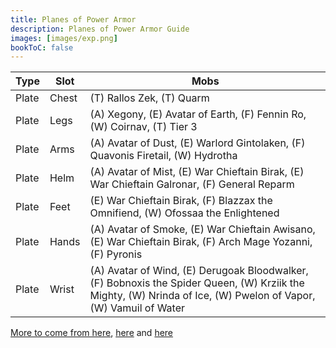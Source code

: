 ```yaml
---
title: Planes of Power Armor
description: Planes of Power Armor Guide
images: [images/exp.png]
bookToC: false
---
```


Type|Slot|Mobs
---|---|---
Plate|Chest|(T) Rallos Zek, (T) Quarm
Plate|Legs|(A) Xegony, (E) Avatar of Earth, (F) Fennin Ro, (W) Coirnav, (T) Tier 3
Plate|Arms|(A) Avatar of Dust, (E) Warlord Gintolaken, (F) Quavonis Firetail, (W) Hydrotha
Plate|Helm|(A) Avatar of Mist, (E) War Chieftain Birak, (E) War Chieftain Galronar, (F) General Reparm
Plate|Feet|(E) War Chieftain Birak, (F) Blazzax the Omnifiend, (W) Ofossaa the Enlightened
Plate|Hands|(A) Avatar of Smoke, (E) War Chieftain Awisano, (E) War Chieftain Birak, (F) Arch Mage Yozanni, (F) Pyronis
Plate|Wrist|(A) Avatar of Wind, (E) Derugoak Bloodwalker, (F) Bobnoxis the Spider Queen, (W) Krziik the Mighty, (W) Nrinda of Ice, (W) Pwelon of Vapor, (W) Vamuil of Water




[More to come from here](https://www.eqprogression.com/wp-content/uploads/PoP_Class_Armor/PoP-Armor-Drop-Locations-new.jpg), [here](https://www.eqprogression.com/wp-content/uploads/PoP_Class_Armor/Class-Combines.jpg) and [here](https://www.eqprogression.com/wp-content/uploads/PoP_Class_Armor/PoP-Armor-Ornate-Drop-Locations-2.jpg)